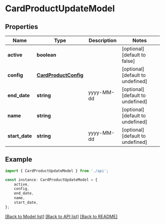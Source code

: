 # CardProductUpdateModel


## Properties

Name | Type | Description | Notes
------------ | ------------- | ------------- | -------------
**active** | **boolean** |  | [optional] [default to false]
**config** | [**CardProductConfig**](CardProductConfig.md) |  | [optional] [default to undefined]
**end_date** | **string** | yyyy-MM-dd | [optional] [default to undefined]
**name** | **string** |  | [optional] [default to undefined]
**start_date** | **string** | yyyy-MM-dd | [optional] [default to undefined]

## Example

```typescript
import { CardProductUpdateModel } from './api';

const instance: CardProductUpdateModel = {
    active,
    config,
    end_date,
    name,
    start_date,
};
```

[[Back to Model list]](../README.md#documentation-for-models) [[Back to API list]](../README.md#documentation-for-api-endpoints) [[Back to README]](../README.md)
